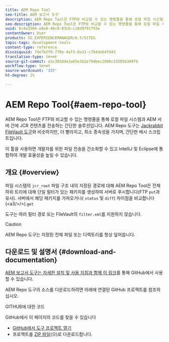 ```yaml
---
title: AEM Repo Tool
seo-title: AEM 보고서 도구
description: AEM Repo Tool은 FTP와 비교할 수 있는 명령줄을 통해 로컬 파일 시스템과 AEM 서버 간에 JCR 컨텐츠를 전송하는 간단한 솔루션입니다. AEM Repo 도구는 Jackrabbit FileVault 도구와 유사하지만 더 빨라지고, 의존성이 거의 없으며, 간단한 배쉬 스크립트입니다.
seo-description: AEM Repo Tool은 FTP와 비교할 수 있는 명령줄을 통해 로컬 파일 시스템과 AEM 서버 간에 JCR 컨텐츠를 전송하는 간단한 솔루션입니다. AEM Repo 도구는 Jackrabbit FileVault 도구와 유사하지만 더 빨라지고, 의존성이 거의 없으며, 간단한 배쉬 스크립트입니다.
uuid: 6c4a3504-e8e8-46c0-83cb-c18d9791f93e
contentOwner: User
products: SG_EXPERIENCEMANAGER/6.5/SITES
topic-tags: development-tools
content-type: reference
discoiquuid: 7de7b2f9-770e-4af3-8a31-c7b4de64fd43
translation-type: tm+mt
source-git-commit: a3c303d4e3a85e1b2e794bec2006c335056309fb
workflow-type: tm+mt
source-wordcount: '337'
ht-degree: 2%

---
```



# AEM Repo Tool{#aem-repo-tool}

AEM Repo Tool은 FTP와 비교할 수 있는 명령줄을 통해 로컬 파일 시스템과 AEM 서버 간에 JCR 컨텐츠를 전송하는 간단한 솔루션입니다. AEM Repo 도구는 [Jackrabbit FileVault 도구](/help/sites-developing/ht-vlttool.md)와 비슷하지만, 더 빨라지고, 최소 종속성을 가지며, 간단한 배시 스크립트입니다.

이 툴을 사용하면 개발자를 위한 파일 전송을 간소화할 수 있고 IntelliJ 및 Eclipse에 통합하여 개발 효율성을 높일 수 있습니다.

## 개요 {#overview}

파일 시스템의 `jcr_root` 파일 구조 내의 지정된 경로에 대해 AEM Repo Tool은 전체 하위 트리에 대해 단일 필터가 있는 패키지를 생성하여 서버로 푸시합니다(FTP `put`과 유사). 서버에서 해당 패키지를 가져오거나( `status` 및 `diff`) 차이점을 비교합니다(&lt;a3/>/>).`get`

도구는 여러 필터 경로 또는 FileVault의 `filter.xml`를 지원하지 않습니다.

>[!CAUTION]
>
>AEM Repo 도구는 지정된 전체 파일 또는 디렉토리를 항상 덮어씁니다.

## 다운로드 및 설명서 {#download-and-documentation}

[AEM 보고서 도구는 자세한 설치 및 사용 지침과 함께 이 링크](https://github.com/Adobe-Marketing-Cloud/tools/tree/master/repo)를 통해 GitHub에서 사용할 수 있습니다.

AEM Repo 도구의 소스를 다운로드하려면 아래에 연결된 GitHub 프로젝트를 참조하십시오.

GITHUB에 대한 코드

GitHub에서 이 페이지의 코드를 찾을 수 있습니다

* [GitHub에서 도구 프로젝트 열기](https://github.com/Adobe-Marketing-Cloud/tools)
* 프로젝트를 [ZIP 파일](https://github.com/Adobe-Marketing-Cloud/tools/archive/master.zip)(으)로 다운로드합니다.

